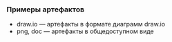 ### Примеры артефактов

* draw.io — артефакты в формате диаграмм draw.io
* png, doc  — артефакты в общедоступном виде
